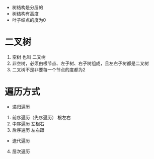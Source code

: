 - 树结构是分层的
- 树结构有高度
- 叶子结点的度为0


# 二叉树
1. 空树 也叫 二叉树
2. 非空树，必须由根节点、左子树、右子树组成，且左右子树都是二叉树
3. 二叉树不是非要每一个节点的度都为2


# 遍历方式

- 递归遍历
1. 前序遍历（先序遍历） 根左右
2. 中序遍历 左根右
3. 后序遍历 左右跟


- 迭代遍历
4. 层次遍历